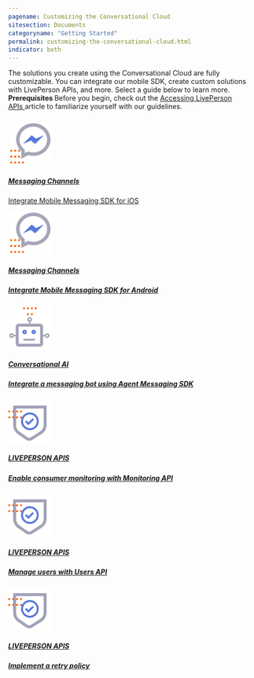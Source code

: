 ```yaml
---
pagename: Customizing the Conversational Cloud
sitesection: Documents
categoryname: "Getting Started"
permalink: customizing-the-conversational-cloud.html
indicator: both
---
```


<div class="lp-container">
    <div class=" welcome-card-modified" style="margin-top:0px">
            <div class="header-paragraph" >
   The solutions you create using the Conversational Cloud are fully customizable. You can integrate our mobile SDK, create custom solutions with LivePerson APIs, and more. Select a guide below to learn more.
            </div>
        </div>
</div>
<div class="container-note">
    <div class="important" style="width:91%">
        <b> Prerequisites </b>  Before you begin, check out the <a  href="/api-guidelines-accessing-liveperson-apis.html" alt="Start free trial"> Accessing LivePerson APIs </a> article to familiarize yourself with our guidelines.
    </div>
</div>

<div class="card-container" style="margin-top:24px;">
        <a class="welcome-card" target="_blank" href="/mobile-app-messaging-sdk-for-ios-overview.html"> 
        <img class="container-image" src="img/ic_FB.svg"/>
        <h5 class="getstarted-title">Messaging Channels</h5>
        <p class="getstarted-content ">Integrate Mobile Messaging SDK for iOS </p>
        </a>
        <a class="welcome-card" href="/mobile-app-messaging-sdk-for-android-overview.html"> 
        <img class="container-image" src="img/ic_FB.svg"/>
        <h5 class="getstarted-title">Messaging Channels </h5>
        <h5 class="getstarted-content ">Integrate Mobile Messaging SDK for Android</h5>
        </a>
        <a class="welcome-card" href="/messaging-agent-sdk-overview.html"> 
        <img class="container-image" src="img/ic_robot.svg"/>
        <h5 class="getstarted-title">Conversational AI</h5>
        <h5 class="getstarted-content ">Integrate a messaging bot using Agent Messaging SDK</h5>
        </a>
        <a class="welcome-card" href="/monitoring-api-overview.html"> 
        <img class="container-image" src="img/ic_APIs.svg"/>
        <h5 class="getstarted-title">LIVEPERSON APIS</h5>
        <h5 class="getstarted-content ">Enable consumer monitoring with Monitoring API </h5>
        </a>
        <a class="welcome-card" href="/users-api-overview.html"> 
        <img class="container-image" src="img/ic_APIs.svg"/>
        <h5 class="getstarted-title">LIVEPERSON APIS</h5>
        <h5 class="getstarted-content ">Manage users with Users API </h5>
        </a>
        <a class="welcome-card"  href="/api-guidelines-retry-policy-recommendations.html"> 
        <img class="container-image" src="img/ic_APIs.svg"/>
        <h5 class="getstarted-title">LIVEPERSON APIS</h5>
        <h5 class="getstarted-content ">Implement a retry policy </h5>
        </a>
</div>
